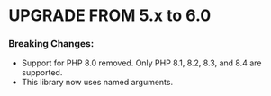 # UPGRADE FROM 5.x to 6.0

### Breaking Changes:

+ Support for PHP 8.0 removed. Only PHP 8.1, 8.2, 8.3, and 8.4 are supported.
+ This library now uses named arguments.
